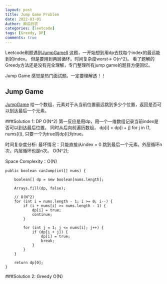 ```yaml
---
layout: post
title: Jump Game Problem
date: 2022-03-01
Author: 麻瓜码农
categories: [leetcode]
tags: [Greedy, DP]
comments: true
---
```


Leetcode刷题遇到[JumpGameII](https://leetcode.com/problems/jump-game-ii/) 这题，一开始想到用dp去找每个index的最远能到的index。 但是要用到两层循环。时间复杂度worst-> O(n^2)。 看了题解的Greedy方法还是没有完全理解，专门整理所有jump game的题目方便回忆。 

Jump Game 感觉是热门面试题。一定要理解透！！

## Jump Game
[JumpGame](https://leetcode.com/problems/jump-game)
给一个数组，元素对于从当前位置最远跳到多少个位置，返回是否可以到达最后一个元素。


###Solution 1: DP O(N^2)
第一反应是用dp，用一个一维数组记录当前index是否可以到达最后位置。 同时从后向前遍历数组，
dp[i] = dp[i + j] for j in (1, nums[i]), 只要一个为true则dp[i]为true。

时间复杂度分析: 最坏情况：只能直接从index = 0 跳到最后一个元素。外层循环n次，内层循环也是n次。
O(N^2);

Space Complexity：O(N)


    public boolean canJump(int[] nums) {
        
        boolean[] dp = new boolean[nums.length];
        
        Arrays.fill(dp, false);
        
        // O(N^2)
        for (int i = nums.length - 1; i >= 0; i--) {
            if (i + nums[i] >= nums.length - 1) {
                dp[i] = true;
                continue;
            } 
            
            for (int j = 1; j <= nums[i]; j++) {
                if (dp[i + j]) {
                    dp[i] = true;
                    break;
                }
            }
        }
        
        return dp[0];
    }

###Solution 2: Greedy O(N)
